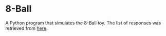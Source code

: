# 8-Ball
A Python program that simulates the 8-Ball toy. The list of responses was retrieved from [here](https://www.taurusandscorpio.net/list-of-magic-8-ball-responses/).
